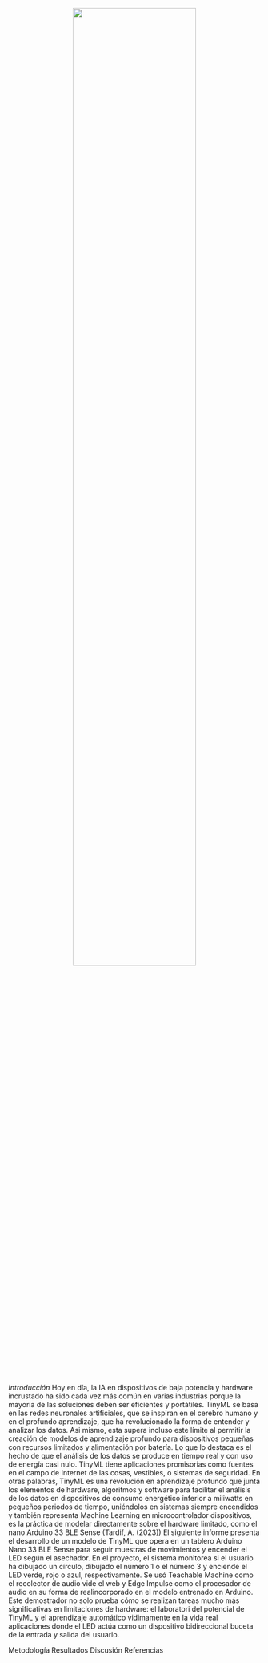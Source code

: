 <p align="center">
  <img src="https://github.com/JefHuiza/Fundamentos-de-Dise-o/assets/156036185/d3c66dfb-5faa-419b-bf1b-d897ea110ce7" width="70%">
</p>


*Introducción*
Hoy en día, la IA en dispositivos de baja potencia y hardware incrustado ha sido cada vez más común en varias industrias 
porque la mayoría de las soluciones deben ser eficientes y portátiles. TinyML se basa en las redes neuronales artificiales, que 
se inspiran en el cerebro humano y en el profundo aprendizaje, que ha revolucionado la forma de entender y analizar los datos. Asi mismo, esta 
supera incluso este límite al permitir la creación de modelos de aprendizaje profundo para dispositivos pequeñas con recursos limitados y 
alimentación por batería. Lo que lo destaca es el hecho de que el análisis de los datos se produce en tiempo real y con uso de energía 
casi nulo. TinyML tiene aplicaciones promisorias como fuentes en el campo de Internet de las cosas, vestibles, o sistemas de seguridad. 
En otras palabras, TinyML es una revolución en aprendizaje profundo que junta los elementos de hardware, algoritmos y software para 
facilitar el análisis de los datos en dispositivos de consumo energético inferior a miliwatts en pequeños 
periodos de tiempo, uniéndolos en sistemas siempre encendidos y también representa Machine Learning en microcontrolador 
dispositivos, es la práctica de modelar directamente sobre el hardware limitado, como el nano Arduino 33 BLE Sense (Tardif, A. (2023))
El siguiente informe presenta el desarrollo de un modelo de TinyML que opera en un tablero Arduino Nano 33 BLE Sense para seguir 
muestras de movimientos y encender el LED según el asechador. En el proyecto, el sistema monitorea si el usuario ha dibujado
un círculo, dibujado el número 1 o el número 3 y enciende el LED verde, rojo o azul, respectivamente.
Se usó Teachable Machine como el recolector de audio vide el web y Edge Impulse como el procesador de audio en su forma de realincorporado
en el modelo entrenado en Arduino.
Este demostrador no solo prueba cómo se realizan tareas mucho más significativas en limitaciones de hardware: el laboratori del potencial 
de TinyML y el aprendizaje automático vidimamente en la vida real aplicaciones donde el LED actúa como un dispositivo bidireccional buceta 
de la entrada y salida del usuario.

Metodología 
Resultados 
Discusión 
Referencias
